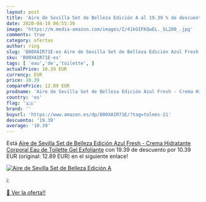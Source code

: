 ```yaml
---
layout: post
title: 'Aire de Sevilla Set de Belleza Edición A al 19.39 % de descuento'
date: 2020-04-10 06:55:30
image: 'https://m.media-amazon.com/images/I/41kOIFKQwEL._SL200_.jpg'
comments: true
category: ofertas
author: ring
slug: 'B00XAIR71E-es Aire de Sevilla Set de Belleza Edición Azul Fresh - Crema...'
sku: 'B00XAIR71E-es'
tags: [ 'eau','de','toilette', ]
actualPrice: 10.39 EUR
currency: EUR
price: 10.39
comparePrice: 12.89 EUR
prodname: 'Aire de Sevilla Set de Belleza Edición Azul Fresh - Crema Hidratante Corporal  Eau de Toilette  Gel Exfoliante'
country: 'es'
flag: '🇪🇸'
brand: ''
buyurl: 'https://www.amazon.es/dp/B00XAIR71E/?tag=tolees-21'
descuento: '19.39'
average: '10.39'
---
```


Está [Aire de Sevilla Set de Belleza Edición Azul Fresh - Crema Hidratante Corporal  Eau de Toilette  Gel Exfoliante](https://www.amazon.es/dp/B00XAIR71E/?tag=tolees-21) con 19.39 de descuento por 10.39 EUR (original: 12.89 EUR) en el siguiente enlace!

[![Aire de Sevilla Set de Belleza Edición A](https://m.media-amazon.com/images/I/41kOIFKQwEL._SL200_.jpg)](https://www.amazon.es/dp/B00XAIR71E/?tag=tolees-21)

ℹ️:


[🛒 Ver la oferta!!](https://www.amazon.es/dp/B00XAIR71E/?tag=tolees-21)
